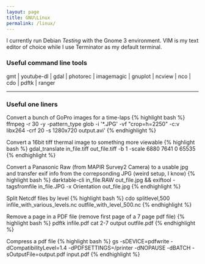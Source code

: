 ```yaml
---
layout: page
title: GNU\Linux
permalink: /linux/
---
```


I currently run Debian *Testing* with the Gnome 3 environment. VIM is my
text editor of choice while I use Terminator as my default terminal.

### Useful command line tools
gmt | youtube-dl | gdal | photorec | imagemagic |
gnuplot | ncview | nco | cdo | pdftk | ranger

______
### Useful one liners

Convert a bunch of GoPro images for a time-laps 
{% highlight bash %}
ffmpeg -r 30 -y -pattern_type glob -i '*.JPG' -vf "crop=h=2250" -c:v libx264 -crf 20 -s 1280x720 output.avi'
{% endhighlight %}

Convert a 16bit tiff thermal image to something more viewable
{% highlight bash %}
gdal_translate in_file.tiff out_file.tiff -b 1 -scale 6880 7641 0 65535
{% endhighlight %}

Convert a Panasonic Raw (from MAPIR Survey2 Camera) to a usable jpg and transfer exif
info from the correpsonding JPG (weird setup, I know)
{% highlight bash %}
darktable-cli in_file.RAW out_file.jpg && exiftool -tagsfromfile in_file.JPG -x Orientation out_file.jpg
{% endhighlight %}

Split Netcdf files by level
{% highlight bash %}
cdo splitlevel,500 infile_with_various_levels.nc outfile_with_level_500.nc
{% endhighlight %}

Remove a page in a PDF file (remove first page of a 7 page pdf file)
{% highlight bash %}
pdftk infile.pdf cat 2-7 output outfile.pdf
{% endhighlight %}

Compress a pdf file 
{% highlight bash %}
gs -sDEVICE=pdfwrite -dCompatibilityLevel=1.4 -dPDFSETTINGS=/printer -dNOPAUSE -dBATCH -sOutputFile=output.pdf input.pdf
{% endhighlight %}
